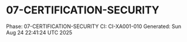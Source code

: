 # 07-CERTIFICATION-SECURITY
Phase: 07-CERTIFICATION-SECURITY
CI: CI-XA001-010
Generated: Sun Aug 24 22:41:24 UTC 2025

